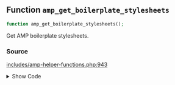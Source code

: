 ## Function `amp_get_boilerplate_stylesheets`

```php
function amp_get_boilerplate_stylesheets();
```

Get AMP boilerplate stylesheets.

### Source

[includes/amp-helper-functions.php:943](https://github.com/ampproject/amp-wp/blob/develop/includes/amp-helper-functions.php#L943-L948)

<details>
<summary>Show Code</summary>

```php
function amp_get_boilerplate_stylesheets() {
	return [
		'body{-webkit-animation:-amp-start 8s steps(1,end) 0s 1 normal both;-moz-animation:-amp-start 8s steps(1,end) 0s 1 normal both;-ms-animation:-amp-start 8s steps(1,end) 0s 1 normal both;animation:-amp-start 8s steps(1,end) 0s 1 normal both}@-webkit-keyframes -amp-start{from{visibility:hidden}to{visibility:visible}}@-moz-keyframes -amp-start{from{visibility:hidden}to{visibility:visible}}@-ms-keyframes -amp-start{from{visibility:hidden}to{visibility:visible}}@-o-keyframes -amp-start{from{visibility:hidden}to{visibility:visible}}@keyframes -amp-start{from{visibility:hidden}to{visibility:visible}}',
		'body{-webkit-animation:none;-moz-animation:none;-ms-animation:none;animation:none}',
	];
}
```

</details>
